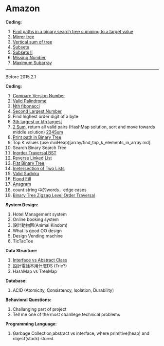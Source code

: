 # Amazon

**Coding:**
1. [Find paths in a binary search tree summing to a target value](binary_tree/path_sum_iii.md)
2. [Mirror tree](binary_tree/symmetric_tree.md)
3. [Vertical sum of tree](binary_tree/binary_tree_vertical_order_traversal.md)
4. [Subsets](unknown/subsets.md)
5. [Subsets II](unknown/subsets_ii.md)
6. [Missing Number](math/find_the_missing_number.md)
7. [Maximum Subarray](array/maximum_subarray.md)

---
Before 2015.2.1

**Coding:**
1. [Compare Version Number](string/compare_version_numbers.md)
2. [Valid Palindrome](string/valid_palindrome.md)
3. [Nth fibonacci](http://www.geeksforgeeks.org/program-for-nth-fibonacci-number/)
4. [Second Largest Number](array/find_second_largest_number.md)
5. Find highest order digit of a byte
6. [3th largest or kth largest](http://www.geeksforgeeks.org/k-largestor-smallest-elements-in-an-array/)
7. [2 Sum](array/2_sum.md), return all valid pairs (HashMap solution, sort and move towards middle solution) [234Sum](http://www.sigmainfy.com/blog/summary-of-ksum-problems.html)
8. [Print path in Binary Tree](binary_tree/binary_tree_path.html)
9. Top K values (use minHeap)[array/find_top_k_elements_in_array.md]
10. Search Binary Search Tree
11. [Inorder Traversal BST](binary_tree/inorder_traversal.md)
12. [Reverse Linked List](linked_list/reverse_linked_list.md)
13. [Flat Binary Tree](binary_tree/flatten_binary_tree_to_linked_list.md)
14. [Inetersection of Two Lists](linked_list/intersection_of_two_linked_lists.md)
15. [Valid Sudoku](array/valid_sudoku.md)
16. [Flood Fill](array/sorrounded_regions.md)
17. [Anagram](string/anagrams.md)
18. count string 中的words，edge cases
19. [Binary Tree Zigzag Level Order Traversal](binary_tree/binary_tree_zigzag_level_order_traversal.md)

**System Design:**
1. Hotel Management system
2. Online booking system
3. 設計動物園(Animal Kindom)
4. What is good OO design
5. Design Vending machine
6. TicTacToe

**Data Structure:**
1. [Interface vs Abstract Class](http://www.programmerinterview.com/index.php/java-questions/interface-vs-abstract-class/)
2. 設計電話本用什麼DS (Trie?)
3. HashMap vs TreeMap

**Database:**
1. ACID (Atomicity, Consistency, Isolation, Durability)


**Behavioral Questions:**
1. Challanging part of project
2. Tell me one of the most chanllege technical problems


**Programming Language:**
1. Garbage Collection,abstract vs interface, where primitive(heap) and object(stack) stored.